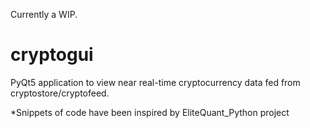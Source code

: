 Currently a WIP.

# cryptogui
PyQt5 application to view near real-time cryptocurrency data fed from cryptostore/cryptofeed.

*Snippets of code have been inspired by EliteQuant_Python project

